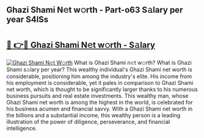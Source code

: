 ## Ghazi Shami N𝚎t w𝚘rth - Part-o63 S𝚊lary per year S4lSs

# <h2><a href="http://gc418at.nevu.top/?p=Ghazi+Shami">🔗 👉🔴 Ghazi Shami N𝚎t w𝚘rth - S𝚊lary</a></h2>

[![Ghazi Shami N𝚎t W𝚘rth](https://i.imgur.com/Oavwk0R.jpeg)](http://gc418at.nevu.top/?p=Ghazi+Shami)
What is Ghazi Shami n𝚎t w𝚘rth? What is Ghazi Shami s𝚊lary per year?
This wealthy individual's Ghazi Shami net worth is considerable, positioning him among the industry's elite. His income from his employment is considerable, yet it pales in comparison to Ghazi Shami net worth, which is thought to be significantly larger thanks to his numerous business pursuits and real estate investments. This wealthy man, whose Ghazi Shami net worth is among the highest in the world, is celebrated for his business acumen and financial savvy. With a Ghazi Shami net worth in the billions and a substantial income, this wealthy person is a leading illustration of the power of diligence, perseverance, and financial intelligence.

